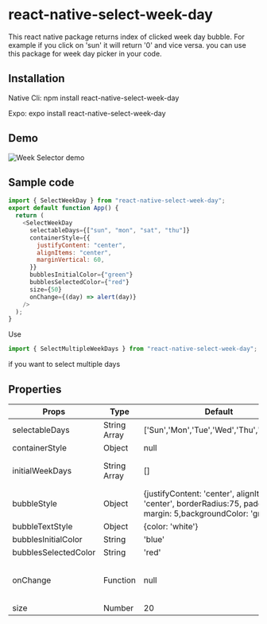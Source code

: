 # react-native-select-week-day

This react native package returns index of clicked week day bubble. For example if you click on 'sun' it will return '0' and vice versa. you can use this package for week day picker in your code.

## Installation

Native Cli: npm install react-native-select-week-day

Expo: expo install react-native-select-week-day

## Demo

![Week Selector demo](https://user-images.githubusercontent.com/56933027/213881616-d645f679-1e1c-4ed6-8293-d70b45b339e8.gif)

## Sample code

```javascript
import { SelectWeekDay } from "react-native-select-week-day";
export default function App() {
  return (
    <SelectWeekDay
      selectableDays={["sun", "mon", "sat", "thu"]}
      containerStyle={{
        justifyContent: "center",
        alignItems: "center",
        marginVertical: 60,
      }}
      bubblesInitialColor={"green"}
      bubblesSelectedColor={"red"}
      size={50}
      onChange={(day) => alert(day)}
    />
  );
}
```

Use

```javascript
import { SelectMultipleWeekDays } from "react-native-select-week-day";
```

if you want to select multiple days

## Properties

| Props                | Type         | Default                                                                                                           | Description                            |
| -------------------- | ------------ | ----------------------------------------------------------------------------------------------------------------- | -------------------------------------- |
| selectableDays       | String Array | ['Sun','Mon','Tue','Wed','Thu','Fri','Sat']                                                                       |
| containerStyle       | Object       | null                                                                                                              |
| initialWeekDays      | String Array | []                                                                                                                | For multiple days selection            |
| bubbleStyle          | Object       | {justifyContent: 'center', alignItems: 'center', borderRadius:75, padding: 10, margin: 5,backgroundColor: 'gray'} |
| bubbleTextStyle      | Object       | {color: 'white'}                                                                                                  |
| bubblesInitialColor  | String       | 'blue'                                                                                                            |
| bubblesSelectedColor | String       | 'red'                                                                                                             |
| onChange             | Function     | null                                                                                                              | It will return index of clicked bubble |
| size                 | Number       | 20                                                                                                                |
